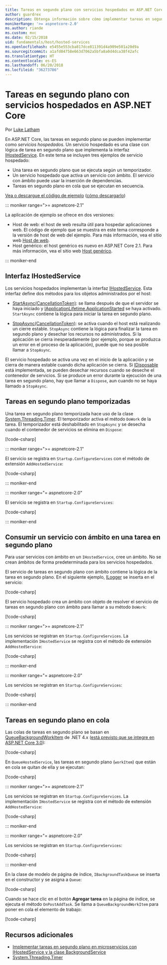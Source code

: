 ```yaml
---
title: Tareas en segundo plano con servicios hospedados en ASP.NET Core
author: guardrex
description: Obtenga información sobre cómo implementar tareas en segundo plano con servicios hospedados en ASP.NET Core.
monikerRange: '>= aspnetcore-2.0'
ms.author: riande
ms.custom: mvc
ms.date: 02/15/2018
uid: fundamentals/host/hosted-services
ms.openlocfilehash: e5455e553cba817dce811391d4a909e501a20d9a
ms.sourcegitcommit: a1afd04758e663d7062a5bfa8a0d4dca38f42afc
ms.translationtype: HT
ms.contentlocale: es-ES
ms.lasthandoff: 06/20/2018
ms.locfileid: "36273786"
---
```

# <a name="background-tasks-with-hosted-services-in-aspnet-core"></a>Tareas en segundo plano con servicios hospedados en ASP.NET Core

Por [Luke Latham](https://github.com/guardrex)

En ASP.NET Core, las tareas en segundo plano se pueden implementar como *servicios hospedados*. Un servicio hospedado es una clase con lógica de tarea en segundo plano que implementa la interfaz [IHostedService](/dotnet/api/microsoft.extensions.hosting.ihostedservice). En este tema se incluyen tres ejemplos de servicio hospedado:

* Una tarea en segundo plano que se ejecuta según un temporizador.
* Un servicio hospedado que activa un servicio con ámbito. El servicio con ámbito puede usar la inserción de dependencias.
* Tareas en segundo plano en cola que se ejecutan en secuencia.

[Vea o descargue el código de ejemplo](https://github.com/aspnet/Docs/tree/master/aspnetcore/fundamentals/host/hosted-services/samples/) ([cómo descargarlo](xref:tutorials/index#how-to-download-a-sample))

::: moniker range=">= aspnetcore-2.1"

La aplicación de ejemplo se ofrece en dos versiones:

* Host de web: el host de web resulta útil para hospedar aplicaciones web. El código de ejemplo que se muestra en este tema corresponde a la versión de host de web del ejemplo. Para más información, vea el sitio web [Host de web](xref:fundamentals/host/web-host).
* Host genérico: el host genérico es nuevo en ASP.NET Core 2.1. Para más información, vea el sitio web [Host genérico](xref:fundamentals/host/generic-host).

::: moniker-end

## <a name="ihostedservice-interface"></a>Interfaz IHostedService

Los servicios hospedados implementan la interfaz [IHostedService](/dotnet/api/microsoft.extensions.hosting.ihostedservice). Esta interfaz define dos métodos para los objetos administrados por el host:

* [StartAsync(CancellationToken)](/dotnet/api/microsoft.extensions.hosting.ihostedservice.startasync): se llama después de que el servidor se haya iniciado y [IApplicationLifetime.ApplicationStarted](/dotnet/api/microsoft.aspnetcore.hosting.iapplicationlifetime.applicationstarted) se haya activado. `StartAsync` contiene la lógica para iniciar la tarea en segundo plano.

* [StopAsync(CancellationToken)](/dotnet/api/microsoft.extensions.hosting.ihostedservice.stopasync): se activa cuando el host está realizando un cierre estable. `StopAsync` contiene la lógica para finalizar la tarea en segundo plano y desechar los recursos no administrados. Si la aplicación se cierra inesperadamente (por ejemplo, porque se produzca un error en el proceso de la aplicación), puede que no sea posible llamar a `StopAsync`.

El servicio hospedado se activa una vez en el inicio de la aplicación y se cierra de manera estable cuando dicha aplicación se cierra. Si [IDisposable](/dotnet/api/system.idisposable) está implementada, se pueden desechar recursos cuando se deseche el contenedor de servicios. Si se produce un error durante la ejecución de una tarea en segundo plano, hay que llamar a `Dispose`, aun cuando no se haya llamado a `StopAsync`.

## <a name="timed-background-tasks"></a>Tareas en segundo plano temporizadas

Una tarea en segundo plano temporizada hace uso de la clase [System.Threading.Timer](/dotnet/api/system.threading.timer). El temporizador activa el método `DoWork` de la tarea. El temporizador está deshabilitado en `StopAsync` y se desecha cuando el contenedor de servicios se elimina en `Dispose`:

[!code-csharp[](hosted-services/samples/2.x/BackgroundTasksSample-WebHost/Services/TimedHostedService.cs?name=snippet1&highlight=15-16,30,37)]

::: moniker range=">= aspnetcore-2.1"

El servicio se registra en `Startup.ConfigureServices` con el método de extensión `AddHostedService`:

[!code-csharp[](hosted-services/samples/2.x/BackgroundTasksSample-WebHost/Startup.cs?name=snippet1)]

::: moniker-end

::: moniker range="= aspnetcore-2.0"

El servicio se registra en `Startup.ConfigureServices`:

[!code-csharp[](hosted-services/samples-snapshot/2.x/BackgroundTasksSample-WebHost/Startup.cs?name=snippet1)]

::: moniker-end

## <a name="consuming-a-scoped-service-in-a-background-task"></a>Consumir un servicio con ámbito en una tarea en segundo plano

Para usar servicios con ámbito en un `IHostedService`, cree un ámbito. No se crean ámbitos de forma predeterminada para los servicios hospedados.

El servicio de tareas en segundo plano con ámbito contiene la lógica de la tarea en segundo plano. En el siguiente ejemplo, [ILogger](/dotnet/api/microsoft.extensions.logging.ilogger) se inserta en el servicio:

[!code-csharp[](hosted-services/samples/2.x/BackgroundTasksSample-WebHost/Services/ScopedProcessingService.cs?name=snippet1)]

El servicio hospedado crea un ámbito con objeto de resolver el servicio de tareas en segundo plano con ámbito para llamar a su método `DoWork`:

[!code-csharp[](hosted-services/samples/2.x/BackgroundTasksSample-WebHost/Services/ConsumeScopedServiceHostedService.cs?name=snippet1&highlight=29-36)]

::: moniker range=">= aspnetcore-2.1"

Los servicios se registran en `Startup.ConfigureServices`. La implementación `IHostedService` se registra con el método de extensión `AddHostedService`:

[!code-csharp[](hosted-services/samples/2.x/BackgroundTasksSample-WebHost/Startup.cs?name=snippet2)]

::: moniker-end

::: moniker range="= aspnetcore-2.0"

Los servicios se registran en `Startup.ConfigureServices`:

[!code-csharp[](hosted-services/samples-snapshot/2.x/BackgroundTasksSample-WebHost/Startup.cs?name=snippet2)]

::: moniker-end

## <a name="queued-background-tasks"></a>Tareas en segundo plano en cola

Las colas de tareas en segundo plano se basan en [QueueBackgroundWorkItem](/dotnet/api/system.web.hosting.hostingenvironment.queuebackgroundworkitem) de .NET 4.x ([está previsto que se integre en ASP.NET Core 3.0](https://github.com/aspnet/Hosting/issues/1280)):

[!code-csharp[](hosted-services/samples/2.x/BackgroundTasksSample-WebHost/Services/BackgroundTaskQueue.cs?name=snippet1)]

En `QueueHostedService`, las tareas en segundo plano (`workItem`) que están en cola se quitan de ella y se ejecutan:

[!code-csharp[](hosted-services/samples/2.x/BackgroundTasksSample-WebHost/Services/QueuedHostedService.cs?name=snippet1&highlight=30-31,35)]

::: moniker range=">= aspnetcore-2.1"

Los servicios se registran en `Startup.ConfigureServices`. La implementación `IHostedService` se registra con el método de extensión `AddHostedService`:

[!code-csharp[](hosted-services/samples/2.x/BackgroundTasksSample-WebHost/Startup.cs?name=snippet3)]

::: moniker-end

::: moniker range="= aspnetcore-2.0"

Los servicios se registran en `Startup.ConfigureServices`:

[!code-csharp[](hosted-services/samples-snapshot/2.x/BackgroundTasksSample-WebHost/Startup.cs?name=snippet3)]

::: moniker-end

En la clase de modelo de página de índice, `IBackgroundTaskQueue` se inserta en el constructor y se asigna a `Queue`:

[!code-csharp[](hosted-services/samples/2.x/BackgroundTasksSample-WebHost/Pages/Index.cshtml.cs?name=snippet1)]

Cuando se hace clic en el botón **Agregar tarea** en la página de índice, se ejecuta el método `OnPostAddTask`. Se llama a `QueueBackgroundWorkItem` para poner en cola el elemento de trabajo:

[!code-csharp[](hosted-services/samples/2.x/BackgroundTasksSample-WebHost/Pages/Index.cshtml.cs?name=snippet2)]

## <a name="additional-resources"></a>Recursos adicionales

* [Implementar tareas en segundo plano en microservicios con IHostedService y la clase BackgroundService](/dotnet/standard/microservices-architecture/multi-container-microservice-net-applications/background-tasks-with-ihostedservice)
* [System.Threading.Timer](/dotnet/api/system.threading.timer)
